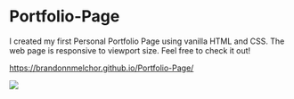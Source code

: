# Portfolio-Page

I created my first Personal Portfolio Page using vanilla HTML and CSS. The web page is responsive to viewport size. Feel free to check it out!

https://brandonnmelchor.github.io/Portfolio-Page/

![](https://github.com/brandonnmelchor/FCC-Portfolio-Page/blob/main/screenshot/page.png?raw=true)
